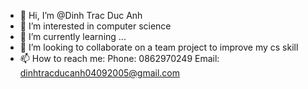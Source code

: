 - 👋 Hi, I’m @Dinh Trac Duc Anh
- 👀 I’m interested in computer science
- 🌱 I’m currently learning ...
- 💞️ I’m looking to collaborate on a team project to improve my cs skill
- 📫 How to reach me:
     Phone: 0862970249
     Email: dinhtracducanh04092005@gmail.com

<!---
TracDucAnh/TracDucAnh is a ✨ special ✨ repository because its `README.md` (this file) appears on your GitHub profile.
You can click the Preview link to take a look at your changes.
--->
